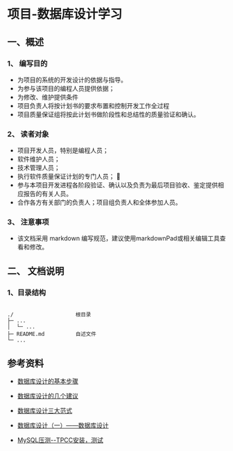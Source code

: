 # 项目-数据库设计学习

## 一、概述

###  1、 编写目的

+  为项目的系统的开发设计的依据与指导。
+  为参与该项目的编程人员提供依据；
+  为修改、维护提供条件
+  项目负责人将按计划书的要求布置和控制开发工作全过程
+  项目质量保证组将按此计划书做阶段性和总结性的质量验证和确认。

### 2、 读者对象

+  项目开发人员，特别是编程人员；
+  软件维护人员；
+  技术管理人员；
+  执行软件质量保证计划的专门人员；   
+  参与本项目开发进程各阶段验证、确认以及负责为最后项目验收、鉴定提供相应报告的有关人员。
+  合作各方有关部门的负责人；项目组负责人和全体参加人员。

###  3、 注意事项

+  该文档采用 markdown 编写规范，建议使用markdownPad或相关编辑工具查看和修改。

## 二、 文档说明

### 1、目录结构

~~~

./                    根目录
├─ ...
│  └─ ...
├─ README.md          自述文件
└─ ...

~~~

## 参考资料

+ [数据库设计的基本步骤](https://blog.csdn.net/huyr_123/article/details/61417850)
+ [数据库设计的几个建议](https://www.cnblogs.com/junwangzhe/p/6095219.html)
+ [数据库设计三大范式](https://www.cnblogs.com/knowledgesea/p/3667395.html)
+ [数据库设计（一）——数据库设计](http://blog.51cto.com/9291927/2087925)



+ [MySQL压测--TPCC安装，测试](http://blog.51cto.com/darrenmemos/2130202)